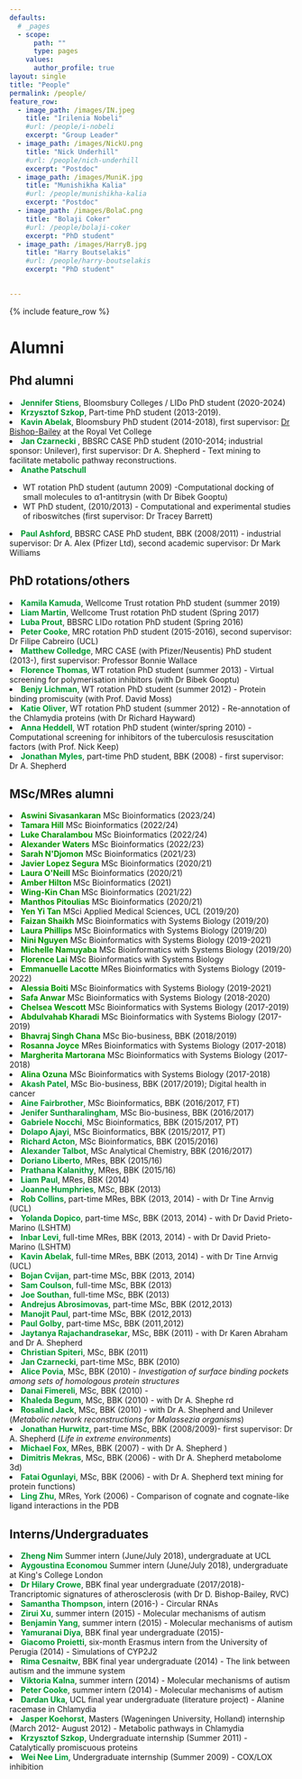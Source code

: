 ```yaml
---
defaults:
  # _pages
  - scope:
      path: ""
      type: pages
    values:
      author_profile: true
layout: single
title: "People"
permalink: /people/
feature_row:
  - image_path: /images/IN.jpeg
    title: "Irilenia Nobeli"
    #url: /people/i-nobeli
    excerpt: "Group Leader"
  - image_path: /images/NickU.png
    title: "Nick Underhill"
    #url: /people/nich-underhill
    excerpt: "Postdoc"
  - image_path: /images/MuniK.jpg
    title: "Munishikha Kalia"
    #url: /people/munishikha-kalia
    excerpt: "Postdoc"
  - image_path: /images/BolaC.png
    title: "Bolaji Coker"
    #url: /people/bolaji-coker
    excerpt: "PhD student"
  - image_path: /images/HarryB.jpg
    title: "Harry Boutselakis"
    #url: /people/harry-boutselakis
    excerpt: "PhD student"

 
---
```

{% include feature_row %}

<h1>Alumni</h1>
<h2>Phd alumni</h2>
<li><font color="#009933"><b>Jennifer Stiens</b></font>, Bloomsbury Colleges / LIDo PhD student (2020-2024) </li>
<li><font color="#009933"><b>Krzysztof Szkop</b></font>, Part-time PhD student (2013-2019).  <br> </li>
<li><font color="#009933"><b>Kavin Abelak</b></font>, Bloomsbury PhD student (2014-2018), first supervisor: <a href="http://www.bishopbailey.org/the-group.html">Dr Bishop-Bailey</a> at the Royal Vet College <br> </li>
<li> <font color="#009933"><b>Jan Czarnecki </b></font>, BBSRC CASE PhD student (2010-2014; industrial sponsor: Unilever), first supervisor: Dr A. Shepherd - Text mining to facilitate metabolic pathway reconstructions. </li>
<li><font color="#009933"><b>Anathe Patschull</b></font></li> 
   <ul><li>WT rotation PhD student (autumn 2009) -Computational docking of small molecules to α1-antitrysin (with Dr Bibek Gooptu) <//li><li> WT PhD student, (2010/2013) - Computational and experimental studies of riboswitches (first supervisor: Dr Tracey Barrett)</li>
   </ul>
<li><font color="#009933"><b>Paul Ashford</b></font>, BBSRC CASE PhD student, BBK (2008/2011) - industrial supervisor: Dr A. Alex (Pfizer Ltd), second academic supervisor: Dr Mark Williams </li>

<h2>PhD rotations/others</h2>  
<li><font color="#009933"><b>Kamila Kamuda</b></font>, Wellcome Trust rotation PhD student (summer 2019) </li>
<li><font color="#009933"><b>Liam Martin</b></font>, Wellcome Trust rotation PhD student (Spring 2017) </li>
<li><font color="#009933"><b>Luba Prout</b></font>, BBSRC LIDo rotation PhD student (Spring 2016) </li>
<li><font color="#009933"><b>Peter Cooke</b></font>, MRC rotation PhD student (2015-2016), second supervisor: Dr Filipe Cabreiro (UCL)</li>
<li><font color="#009933"><b>Matthew Colledge</b></font>, MRC CASE (with Pfizer/Neusentis) PhD student (2013-), first supervisor: Professor Bonnie Wallace </li>
<li><font color="#009933"><b>Florence Thomas</b></font>, WT rotation PhD student (summer 2013) - Virtual screening for polymerisation inhibitors (with Dr Bibek Gooptu) </li>
<li> <font color="#009933"><b>Benjy Lichman</b></font>, WT rotation PhD student (summer 2012) - Protein binding promiscuity (with Prof. David Moss) </li>
<li> <font color="#009933"><b>Katie Oliver</b></font>, WT rotation PhD student (summer 2012) - Re-annotation of the Chlamydia proteins (with Dr Richard Hayward) </li>
<li><font color="#009933"><b>Anna Heddell</b></font>, WT rotation PhD student (winter/spring 2010) - Computational screening for inhibitors of the tuberculosis resuscitation factors (with Prof. Nick Keep)
<li><font color="#009933"><b>Jonathan Myles</b></font>, part-time PhD student, BBK (2008) - first supervisor: Dr A. Shepherd </li>

<h2>MSc/MRes alumni</h2>
<li><font color=#009933"><b>Aswini Sivasankaran</b></font> MSc Bioinformatics (2023/24)</li>
<li><font color=#009933"><b>Tamara Hill</b></font> MSc Bioinformatics (2022/24)</li>
<li><font color=#009933"><b>Luke Charalambou</b></font> MSc Bioinformatics (2022/24)</li>
<li><font color=#009933"><b>Alexander Waters</b></font> MSc Bioinformatics (2022/23)</li>
<li><font color=#009933"><b>Sarah N'Djomon</b></font> MSc Bioinformatics (2021/23)</li>
<li><font color=#009933"><b>Javier Lopez Segura</b></font> MSc Bioinformatics (2020/21)</li>
<li><font color=#009933"><b>Laura O'Neill </b></font> MSc Bioinformatics (2020/21)</li>
<li><font color=#009933"><b>Amber Hilton </b></font> MSc Bioinformatics (2021)</li>
<li><font color=#009933"><b>Wing-Kin Chan </b></font> MSc Bioinformatics (2021/22)</li>
<li><font color=#009933"><b>Manthos Pitoulias</b></font> MSc Bioinformatics (2020/21)</li>
<li><font color=#009933"><b>Yen Yi Tan</b></font> MSci Applied Medical Sciences, UCL (2019/20)</li>
<li><font color=#009933"><b>Faizan Shaikh</b></font> MSc Bioinformatics with Systems Biology (2019/20)</li>
<li><font color=#009933"><b>Laura Phillips</b></font> MSc Bioinformatics with Systems Biology (2019/20)</li>
<li><font color=#009933"><b>Nini Nguyen</b></font> MSc Bioinformatics with Systems Biology (2019-2021)</li>
<li><font color=#009933"><b>Michelle Namuyaba</b></font> MSc Bioinformatics with Systems Biology (2019/20)</li>
<li><font color=#009933"><b>Florence Lai</b></font> MSc Bioinformatics with Systems Biology</li>
<li><font color=#009933"><b>Emmanuelle Lacotte</b></font> MRes Bioinformatics with Systems Biology (2019-2022)</li>
<li><font color=#009933"><b>Alessia Boiti</b></font> MSc Bioinformatics with Systems Biology (2019-2021)</li>
<li><font color=#009933"><b>Safa Anwar</b></font> MSc Bioinformatics with Systems Biology (2018-2020)</li>
<li><font color=#009933"><b>Chelsea Wescott</b></font> MSc Bioinformatics with Systems Biology (2017-2019)</li>
<li><font color=#009933"><b>Abdulvahab Kharadi</b></font> MSc Bioinformatics with Systems Biology (2017-2019)</li>
<li><font color=#009933"><b>Bhavraj Singh Chana</b></font> MSc Bio-business, BBK (2018/2019)</li>
<li><font color=#009933"><b>Rosanna Joyce</b> </font>MRes Bioinformatics with Systems Biology (2017-2018)<br></li>
<li><font color=#009933"><b>Margherita Martorana</b> </font>MSc Bioinformatics with Systems Biology (2017-2018)<br></li>
<li><font color=#009933"><b>Alina Ozuna</b> </font>MSc Bioinformatics with Systems Biology (2017-2018)<br></li>
<li><font color="#009933"><b>Akash Patel</b></font>, MSc Bio-business, BBK (2017/2019); Digital health in cancer </li>
<li><font color="#009933"><b>Aine Fairbrother</b></font>, MSc Bioinformatics, BBK (2016/2017, FT)</li>
<li><font color="#009933"><b>Jenifer Suntharalingham</b></font>, MSc Bio-business, BBK (2016/2017) </li>
<li><font color="#009933"><b>Gabriele Nocchi</b></font>, MSc Bioinformatics, BBK (2015/2017, PT)</li>
<li><font color="#009933"><b>Dolapo Ajayi</b></font>, MSc Bioinformatics, BBK (2015/2017, PT)</li>
<li><font color="#009933"><b>Richard Acton</b></font>, MSc Bioinformatics, BBK (2015/2016)</li>
<li><font color="#009933"><b>Alexander Talbot</b></font>, MSc Analytical Chemistry, BBK (2016/2017) </li>
<li><font color="#009933"><b>Doriano Liberto</b></font>, MRes, BBK (2015/16) </li>
<li><font color="#009933"><b>Prathana Kalanithy</b></font>, MRes, BBK (2015/16) </li>
<li><font color="#009933"><b>Liam Paul</b></font>, MRes, BBK (2014) </li>
<li><font color="#009933"><b>Joanne Humphries</b></font>, MSc, BBK (2013) </li>
<li><font color="#009933"><b>Rob Collins</b></font>, part-time MRes, BBK (2013, 2014) - with Dr Tine Arnvig (UCL)</li>
<li><font color="#009933"><b>Yolanda Dopico</b></font>, part-time MSc, BBK (2013, 2014)  - with Dr David Prieto-Marino (LSHTM)</li>
<li><font color="#009933"><b>Inbar Levi</b></font>, full-time MRes, BBK (2013, 2014)  - with Dr David Prieto-Marino (LSHTM)</li>
<li><font color="#009933"><b>Kavin Abelak</b></font>, full-time MRes, BBK (2013, 2014)  - with Dr Tine Arnvig (UCL)</li>
<li><font color="#009933"><b>Bojan Cvijan</b></font>, part-time MSc, BBK (2013, 2014) </li>
                                <li><font color="#009933"><b>Sam Coulson</b></font>, full-time MSc, BBK (2013) </li>
                                <li><font color="#009933"><b>Joe Southan</b></font>, full-time MSc, BBK (2013) </li>
                                <li><font color="#009933"><b>Andrejus Abrosimovas</b></font>, part-time MSc, BBK (2012,2013) </li>
                                <li><font color="#009933"><b>Manojit Paul</b></font>, part-time MSc, BBK (2012,2013) </li>
                                <li><font color="#009933"><b>Paul Golby</b></font>, part-time MSc, BBK (2011,2012) </li>
                                <li><font color="#009933"><b>Jaytanya Rajachandrasekar</b></font>, MSc, BBK (2011) - with Dr Karen Abraham and Dr A. Shepherd </li>
                                <li><font color="#009933"><b>Christian Spiteri</b></font>, MSc, BBK (2011) </li>
                                <li><font color="#009933"><b>Jan Czarnecki</b></font>, part-time MSc, BBK (2010) </li>
                                <li><font color="#009933"><b>Alice Povia</b></font>, MSc, BBK (2010) - <i>Investigation of surface binding pockets among sets of homologous protein structures </i></li>
                                <li><font color="#009933"><b>Danai Fimereli</b></font>, MSc, BBK (2010) - <i> </i></li>
                                <li><font color="#009933"><b>Khaleda Begum</b></font>, MSc, BBK (2010) - with Dr A. Shephe
                                    rd </li>
<li><font color="#009933"><b>Rosalind Jack</b></font>, MSc, BBK (2010) - with Dr A. Shepherd and Unilever (<i>Metabolic network reconstructions for Malassezia organisms</i>)</li>
<li><font color="#009933"><b>Jonathan Hurwitz</b></font>, part-time MSc, BBK (2008/2009)- first supervisor: Dr A. Shepherd (<i>Life in extreme environments</i>) </li>
<li><font color="#009933"><b>Michael Fox</b></font>, MRes, BBK (2007) - with Dr A. Shepherd ) </li>
<li><font color="#009933"><b>Dimitris Mekras</b></font>, MSc, BBK (2006) - with Dr A. Shepherd metabolome 3d)</li>
<li><font color="#009933"><b>Fatai Ogunlayi</b></font>, MSc, BBK (2006) - with Dr A. Shepherd text mining for protein functions) </li>
<li><font color="#009933"><b>Ling Zhu</b></font>, MRes, York (2006) - Comparison of cognate and cognate-like ligand interactions in the PDB </li>
                                

<h2>Interns/Undergraduates</h2>
                                    <li><font color="#009933"><b>Zheng Nim</b></font> Summer intern (June/July 2018), undergraduate at UCL</li>
                                    <li><font color="#009933"><b>Aygoustina Economou</b></font> Summer intern (June/July 2018), undergraduate at King's College London </li>
                                    <li><font color="#009933"><b>Dr Hilary Crowe</b></font>, BBK final year undergraduate (2017/2018)- Trancriptomic signatures of atherosclerosis (with Dr D. Bishop-Bailey, RVC)</li>
                                    <li><font color="#009933"><b>Samantha Thompson</b></font>, intern (2016-) - Circular RNAs</li>
                                    <li><font color="#009933"><b>Zirui Xu</b></font>, summer intern (2015) - Molecular mechanisms of autism</li>
                                    <li><font color="#009933"><b>Benjamin Yang</b></font>, summer intern (2015) - Molecular mechanisms of autism</li>
                                    <li><font color="#009933"><b>Yamuranai Diya</b></font>, BBK final year undergraduate (2015)- </li>
                                    <li><font color="#009933"><b>Giacomo Proietti</b></font>, six-month Erasmus intern from the University of Perugia (2014) - Simulations of CYP2J2</li>
                                    <li><font color="#009933"><b>Rima Cesnaitw</b></font>, BBK final year undergraduate (2014) - The link between autism and the immune system</li>
                                    <li><font color="#009933"><b>Viktoria Kalna</b></font>, summer intern (2014) - Molecular mechanisms of autism</li>
                                    <li><font color="#009933"><b>Peter Cooke</b></font>, summer intern (2014) - Molecular mechanisms of autism</li>
                                    <li><font color="#009933"><b>Dardan Uka</b></font>, UCL final year undergraduate (literature project) - Alanine racemase in Chlamydia</li>
                                    <li><font color="#009933"><b>Jasper Koehorst</b></font>, Masters (Wageningen University, Holland) internship   (March 2012- August 2012) - Metabolic pathways in Chlamydia</li>
  <li><font color="#009933"><b>Krzysztof Szkop</b></font>, Undergraduate internship   (Summer 2011) - Catalytically promiscuous proteins </li>
  <li><font color="#009933"><b>Wei Nee Lim</b></font>, Undergraduate internship   (Summer 2009) - COX/LOX inhibition


